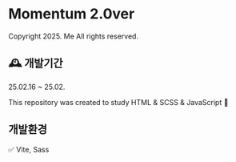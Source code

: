 # Momentum 2.0ver

Copyright 2025. Me All rights reserved.

## 🕰️ 개발기간

25.02.16 ~ 25.02.

This repository was created to study HTML & SCSS & JavaScript 💖

## 개발환경

✅ Vite, Sass
